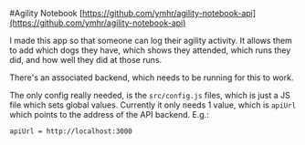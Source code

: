 #Agility Notebook
[https://github.com/ymhr/agility-notebook-api](https://github.com/ymhr/agility-notebook-api)

I made this app so that someone can log their agility activity.
It allows them to add which dogs they have, which shows they attended, which runs they did, and how well they did at those runs.

There's an associated backend, which needs to be running for this to work.

The only config really needed, is the `src/config.js` files, which is just a JS file which sets global values.
Currently it only needs 1 value, which is `apiUrl` which points to the address of the API backend. E.g.:

`apiUrl = http://localhost:3000`

